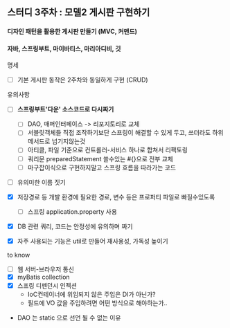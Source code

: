 ## 스터디 3주차  : 모델2 게시판 구현하기

#### 디자인 패턴을 활용한 게시판 만들기 (MVC, 커맨드)
#### 자바, 스프링부트, 마이바티스, 마리아디비, 깃

명세

- [ ] 기본 게시판 동작은 2주차와 동일하게 구현 (CRUD)

유의사항

- [ ] **스프링부트'다운' 소스코드로 다시짜기**
  - [ ] DAO, 매퍼인터페이스 -> 리포지토리로 교체
  - [ ] 서블릿객체들 직접 조작하기보단 스프링이 해결할 수 있게 두고, 쓰더라도 하위 메서드로 넘기지않는것
  - [ ] 아티클, 파일 기준으로 컨트롤러-서비스 하나로 합쳐서 리팩토링
  - [ ] 쿼리문 preparedStatement 쓸수있는 #{}으로 전부 교체
  - [ ] 마구잡이식으로 구현하지말고 스프링 흐름을 따라가는 코드
- [ ] 유의미한 이름 짓기
- [x] 저장경로 등 개발 환경에 필요한 경로, 변수 등은 프로퍼티 파일로 빠질수있도록
    - [ ] 스프링 application.property 사용
- [x] DB 관련 쿼리, 코드는 안정성에 유의하며 짜기
- [x] 자주 사용되는 기능은 util로 만들어 재사용성, 가독성 높이기


to know

- [ ] 웹 서버-브라우저 통신
- [x] myBatis collection
- [x] 스프링 디펜던시 인젝션 
  - IoC컨테이너에 위임되지 않은 주입은 DI가 아닌가?
  - 필드에 VO 값을 주입하려면 어떤 방식으로 해야하는가..
- DAO 는 static 으로 선언 될 수 없는 이유


